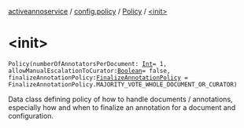 [activeannoservice](../../index.md) / [config.policy](../index.md) / [Policy](index.md) / [&lt;init&gt;](./-init-.md)

# &lt;init&gt;

`Policy(numberOfAnnotatorsPerDocument: `[`Int`](https://kotlinlang.org/api/latest/jvm/stdlib/kotlin/-int/index.html)` = 1, allowManualEscalationToCurator: `[`Boolean`](https://kotlinlang.org/api/latest/jvm/stdlib/kotlin/-boolean/index.html)` = false, finalizeAnnotationPolicy: `[`FinalizeAnnotationPolicy`](../-finalize-annotation-policy/index.md)` = FinalizeAnnotationPolicy.MAJORITY_VOTE_WHOLE_DOCUMENT_OR_CURATOR)`

Data class defining policy of how to handle documents / annotations, especially how and when to finalize an annotation
for a document and configuration.

